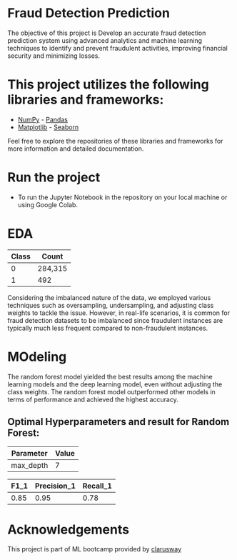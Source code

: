 # Fraud Detection Prediction  
The objective of this project is Develop an accurate fraud detection prediction system using advanced analytics and machine learning techniques to identify and prevent fraudulent activities, improving financial security and minimizing losses.

# This project utilizes the following libraries and frameworks:

- [NumPy](https://github.com/numpy/numpy) - [Pandas](https://github.com/pandas-dev/pandas)
- [Matplotlib](https://github.com/matplotlib/matplotlib) - [Seaborn](https://github.com/seaborn/seaborn)
  <div>
Feel free to explore the repositories of these libraries and frameworks for more information and detailed documentation.
  </div>

# Run the project 
- To run the Jupyter Notebook in the repository on your local machine or using Google Colab.

# EDA 
| Class | Count   |
|-------|---------|
| 0     | 284,315 |
| 1     | 492     |

Considering the imbalanced nature of the data, we employed various techniques such as oversampling, undersampling, and adjusting class weights to tackle the issue. However, in real-life scenarios, it is common for fraud detection datasets to be imbalanced since fraudulent instances are typically much less frequent compared to non-fraudulent instances.

# MOdeling 

The random forest model yielded the best results among the machine learning models and the deep learning model, even without adjusting the class weights. The random forest model outperformed other models in terms of performance and achieved the highest accuracy.

 ## Optimal Hyperparameters and result for Random Forest:
 | Parameter      | Value       |
| -------------- | ----------- |
| max_depth              | 7         |

| F1_1 | Precision_1 | Recall_1 |
| ----------- | ----------------- | --------------- |
| 0.85    | 0.95         | 0.78        |

# Acknowledgements
This project is part of ML bootcamp provided by [clarusway](https://clarusway.com/)
